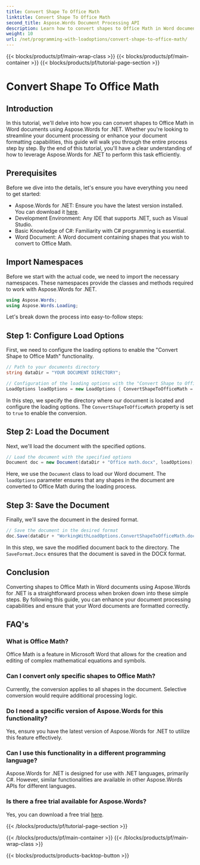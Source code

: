 ```yaml
---
title: Convert Shape To Office Math
linktitle: Convert Shape To Office Math
second_title: Aspose.Words Document Processing API
description: Learn how to convert shapes to Office Math in Word documents using Aspose.Words for .NET with our guide. Enhance your document formatting effortlessly.
weight: 10
url: /net/programming-with-loadoptions/convert-shape-to-office-math/
---
```


{{< blocks/products/pf/main-wrap-class >}}
{{< blocks/products/pf/main-container >}}
{{< blocks/products/pf/tutorial-page-section >}}

# Convert Shape To Office Math

## Introduction

In this tutorial, we'll delve into how you can convert shapes to Office Math in Word documents using Aspose.Words for .NET. Whether you're looking to streamline your document processing or enhance your document formatting capabilities, this guide will walk you through the entire process step by step. By the end of this tutorial, you'll have a clear understanding of how to leverage Aspose.Words for .NET to perform this task efficiently.

## Prerequisites

Before we dive into the details, let's ensure you have everything you need to get started:

- Aspose.Words for .NET: Ensure you have the latest version installed. You can download it [here](https://releases.aspose.com/words/net/).
- Development Environment: Any IDE that supports .NET, such as Visual Studio.
- Basic Knowledge of C#: Familiarity with C# programming is essential.
- Word Document: A Word document containing shapes that you wish to convert to Office Math.

## Import Namespaces

Before we start with the actual code, we need to import the necessary namespaces. These namespaces provide the classes and methods required to work with Aspose.Words for .NET.

```csharp
using Aspose.Words;
using Aspose.Words.Loading;
```

Let's break down the process into easy-to-follow steps:

## Step 1: Configure Load Options

First, we need to configure the loading options to enable the "Convert Shape to Office Math" functionality.

```csharp
// Path to your documents directory
string dataDir = "YOUR DOCUMENT DIRECTORY";

// Configuration of the loading options with the "Convert Shape to Office Math" functionality
LoadOptions loadOptions = new LoadOptions { ConvertShapeToOfficeMath = true };
```

In this step, we specify the directory where our document is located and configure the loading options. The `ConvertShapeToOfficeMath` property is set to `true` to enable the conversion.

## Step 2: Load the Document

Next, we'll load the document with the specified options.

```csharp
// Load the document with the specified options
Document doc = new Document(dataDir + "Office math.docx", loadOptions);
```

Here, we use the `Document` class to load our Word document. The `loadOptions` parameter ensures that any shapes in the document are converted to Office Math during the loading process.

## Step 3: Save the Document

Finally, we'll save the document in the desired format.

```csharp
// Save the document in the desired format
doc.Save(dataDir + "WorkingWithLoadOptions.ConvertShapeToOfficeMath.docx", SaveFormat.Docx);
```

In this step, we save the modified document back to the directory. The `SaveFormat.Docx` ensures that the document is saved in the DOCX format.

## Conclusion

Converting shapes to Office Math in Word documents using Aspose.Words for .NET is a straightforward process when broken down into these simple steps. By following this guide, you can enhance your document processing capabilities and ensure that your Word documents are formatted correctly.

## FAQ's

### What is Office Math?  
Office Math is a feature in Microsoft Word that allows for the creation and editing of complex mathematical equations and symbols.

### Can I convert only specific shapes to Office Math?  
Currently, the conversion applies to all shapes in the document. Selective conversion would require additional processing logic.

### Do I need a specific version of Aspose.Words for this functionality?  
Yes, ensure you have the latest version of Aspose.Words for .NET to utilize this feature effectively.

### Can I use this functionality in a different programming language?  
Aspose.Words for .NET is designed for use with .NET languages, primarily C#. However, similar functionalities are available in other Aspose.Words APIs for different languages.

### Is there a free trial available for Aspose.Words?  
Yes, you can download a free trial [here](https://releases.aspose.com/).


{{< /blocks/products/pf/tutorial-page-section >}}

{{< /blocks/products/pf/main-container >}}
{{< /blocks/products/pf/main-wrap-class >}}

{{< blocks/products/products-backtop-button >}}
